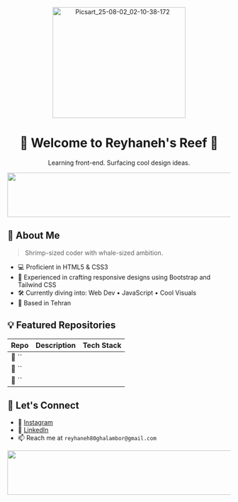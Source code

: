 <p align="center">
  <img width="300" height="250" alt="Picsart_25-08-02_02-10-38-172" src="https://github.com/user-attachments/assets/aacda5fa-87a0-47c8-9c4c-a65a352688c6" />
</p>


<h1 align="center">🦐 Welcome to Reyhaneh's Reef 🦐</h1>
<p align="center">Learning front-end. Surfacing cool design ideas.</p>

<p align="center">
  <img width="2988" height="100" alt="Project (20250802023231)" src="https://github.com/user-attachments/assets/f3f3c809-b24a-4e71-92ce-16e0389558d7" />
</p>

## 🌊 About Me

> Shrimp-sized coder with whale-sized ambition. <br>

- 💻 Proficient in HTML5 & CSS3
- 📱 Experienced in crafting responsive designs using Bootstrap and Tailwind CSS
- 🛠️ Currently diving into: Web Dev • JavaScript  • Cool Visuals
- 📍 Based in Tehran
  
## 💡 Featured Repositories

| Repo | Description | Tech Stack |
|------|-------------|------------|
| 🧂 `` |  |  |
| 🐠 `` |  |  |
| 🦐 `` |  |  |

## 🐾 Let's Connect

- 🐤 [Instagram](https://www.instagram.com/reyhaneh.alt/)
- 🌿 [LinkedIn](https://www.linkedin.com/in/reyhaneh-ghalambor-76a889368)
- 📫 Reach me at `reyhaneh80ghalambor@gmail.com`

<p align="center">
  <img width="2988" height="100" alt="Project (20250802023231)" src="https://github.com/user-attachments/assets/f3f3c809-b24a-4e71-92ce-16e0389558d7" />
</p>
